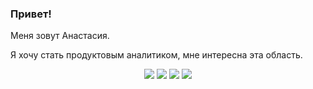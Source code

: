 ### Привет!
Меня зовут Анастасия.

Я хочу стать продуктовым аналитиком, мне интересна эта область. 

<p align="center">
  <img src="https://img.shields.io/badge/python-3670A0?style=for-the-badge&logo=python&logoColor=ffdd54"/>
  <img src="https://img.shields.io/badge/github-black?style=for-the-badge&logo=github&logoColor=white" />
  <img src="https://img.shields.io/badge/mysql-blue?style=for-the-badge&logo=mysql&logoColor=white" />
  <img src="https://img.shields.io/badge/postgresql-#1f3d55?style=for-the-badge&logo=postgresql&logoColor=white" />
</p>
